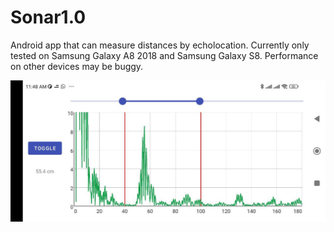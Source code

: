 # Sonar1.0
Android app that can measure distances by echolocation.
Currently only tested on Samsung Galaxy A8 2018 and Samsung Galaxy S8.
Performance on other devices may be buggy.

![plot](./demo.jpg)
